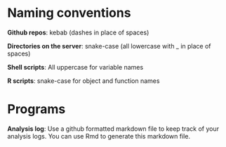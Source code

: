# Naming conventions

**Github repos**: kebab (dashes in place of spaces)

**Directories on the server**: snake-case (all lowercase with _ in place of spaces)

**Shell scripts**: All uppercase for variable names

**R scripts**: snake-case for object and function names

# Programs

**Analysis log**: Use a github formatted markdown file to keep track of your analysis logs. You can use Rmd to generate this markdown file. 

